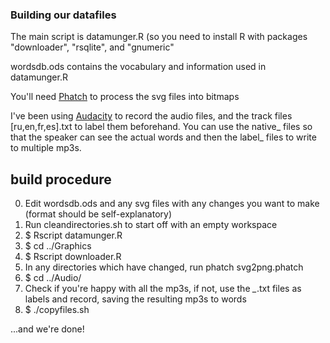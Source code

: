 ### Building our datafiles

The main script is datamunger.R (so you need to install R with packages "downloader", "rsqlite", and "gnumeric"

wordsdb.ods contains the vocabulary and information used in datamunger.R

You'll need [Phatch](http://photobatch.stani.be/download/) to process the svg files into bitmaps

I've been using [Audacity](http://audacityteam.org/download/) to record the audio files, 
and the track files [ru,en,fr,es].txt to label them beforehand. You can use the native_ files
so that the speaker can see the actual words and then the label_ files to write to multiple mp3s.

## build procedure


0. Edit wordsdb.ods and any svg files with any changes you want to make (format should be self-explanatory)
1. Run cleandirectories.sh to start off with an empty workspace
2. $ Rscript datamunger.R
3. $ cd ../Graphics
4. $ Rscript downloader.R
5. In any directories which have changed, run phatch svg2png.phatch
6. $ cd ../Audio/
7. Check if you're happy with all the mp3s, if not, use the *_*.txt files as labels and 
   record, saving the resulting mp3s to words 
8. $ ./copyfiles.sh

...and we're done!